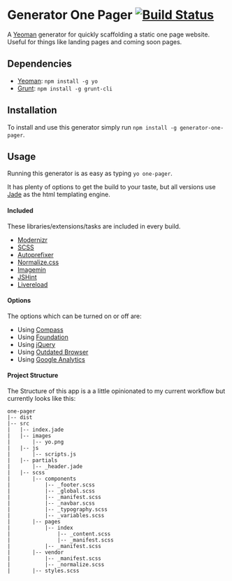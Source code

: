 # Generator One Pager [![Build Status](https://secure.travis-ci.org/blaketarter/generator-one-pager.png?branch=master)](https://travis-ci.org/blaketarter/generator-one-pager)

A [Yeoman](http://yeoman.io) generator for quickly scaffolding a static one page website. Useful for things like landing pages and coming soon pages.


## Dependencies
* [Yeoman](http://yeoman.io): `npm install -g yo`
* [Grunt](http://gruntjs.com/): `npm install -g grunt-cli`

## Installation
To install and use this generator simply run `npm install -g generator-one-pager`.

## Usage
Running this generator is as easy as typing `yo one-pager`.

It has plenty of options to get the build to your taste, but all versions use [Jade](http://jade-lang.com/) as the html templating engine.

#### Included

These libraries/extensions/tasks are included in every build.

* [Modernizr](http://modernizr.com/)
* [SCSS](http://sass-lang.com/)
* [Autoprefixer](https://github.com/postcss/autoprefixer)
* [Normalize.css](https://necolas.github.io/normalize.css/)
* [Imagemin](https://github.com/imagemin/imagemin)
* [JSHint](http://jshint.com/)
* [Livereload](http://livereload.com/)

#### Options

The options which can be turned on or off are:

* Using [Compass](http://compass-style.org/)
* Using [Foundation](http://foundation.zurb.com/)
* Using [jQuery](https://jquery.com/)
* Using [Outdated Browser](http://outdatedbrowser.com/)
* Using [Google Analytics](http://www.google.com/analytics/)

#### Project Structure

The Structure of this app is a a little opinionated to my current workflow but currently looks like this:

```
one-pager
|-- dist
|-- src
|   |-- index.jade
|   |-- images
|       |-- yo.png
|   |-- js
|       |-- scripts.js
|   |-- partials
|       |-- _header.jade
|   |-- scss
|       |-- components
|           |-- _footer.scss
|           |-- _global.scss
|           |-- _manifest.scss
|           |-- _navbar.scss
|           |-- _typography.scss
|           |-- _variables.scss
|       |-- pages
|           |-- index
|               |-- _content.scss
|               |-- _manifest.scss
|           |-- _manifest.scss
|       |-- vendor
|           |-- _manifest.scss
|           |-- _normalize.scss
|       |-- styles.scss
```
